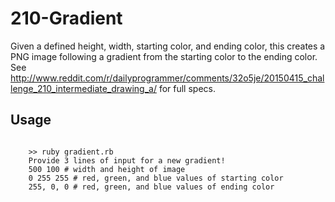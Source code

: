 210-Gradient
===========

Given a defined height, width, starting color, and ending color, this creates a PNG image following a gradient from the starting color to the ending color.  See http://www.reddit.com/r/dailyprogrammer/comments/32o5je/20150415_challenge_210_intermediate_drawing_a/ for full specs.

Usage
-------------
<pre><code>
	>> ruby gradient.rb
	Provide 3 lines of input for a new gradient!
	500 100 # width and height of image
	0 255 255 # red, green, and blue values of starting color
	255, 0, 0 # red, green, and blue values of ending color
</code></pre>
